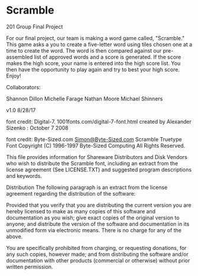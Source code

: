 # Scramble
201 Group Final Project

For our final project, our team is making a word game called, "Scramble." This game asks a you to create a five-letter word using tiles chosen one at a time to create the word. The word is then compared against our pre-assembled list of approved words and a score is generated. If the score makes the high score, your name is entered into the high score list. You then have the opportunity to play again and try to best your high score. Enjoy!


Collaborators:

Shannon Dillon
Michelle Farage
Nathan Moore
Michael Shinners

v1.0 8/28/17

font credit: Digital-7.
1001fonts.com/digital-7-font.html
created by Alexander Sizenko
: October 7 2008

font credit: Byte-Sized.com  Simon@Byte-Sized.com
Scramble Truetype Font
Copyright (C) 1996-1997 Byte-Sized Computing
All Rights Reserved.

This file provides information for Shareware Distributors and Disk Vendors
who wish to distribute the Scramble font, including an extract from the license
agreement (See LICENSE.TXT) and suggested program descriptions and keywords.

Distribution
The following paragraph is an extract from the license agreement
regarding the distribution of the software:

Provided that you verify that you are distributing the current
version you are hereby licensed to make as many copies of this
software and documentation as you wish; give exact copies of the
original version to anyone; and distribute the version of the
software and documentation in its unmodified form via electronic
means.
There is no charge for any of the above.

You are specifically prohibited from charging, or requesting
donations, for any such copies, however made; and from
distributing the software and/or documentation with other products
(commercial or otherwise) without prior written permission.
